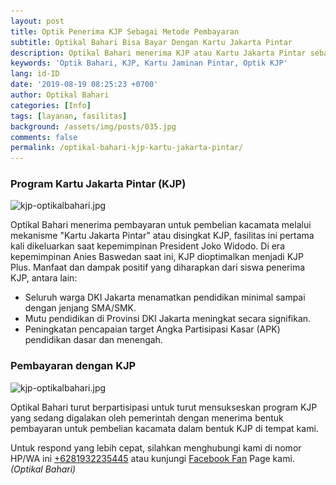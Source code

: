 ```yaml
---
layout: post
title: Optik Penerima KJP Sebagai Metode Pembayaran
subtitle: Optikal Bahari Bisa Bayar Dengan Kartu Jakarta Pintar
description: Optikal Bahari menerima KJP atau Kartu Jakarta Pintar sebagai media pembayaran untuk pembelian kacamata di optik kami.
keywords: 'Optik Bahari, KJP, Kartu Jaminan Pintar, Optik KJP'
lang: id-ID
date: '2019-08-19 08:25:23 +0700'
author: Optikal Bahari
categories: [Info]
tags: [layanan, fasilitas]
background: /assets/img/posts/035.jpg
comments: false
permalink: /optikal-bahari-kjp-kartu-jakarta-pintar/
---
```


<h3>Program Kartu Jakarta Pintar (KJP)</h3>

<p class="aligncenter">
    <img data-src="/assets/img/posts/optikal-bahari-kjp/kjp-optikalbahari-01.jpg" src="/assets/img/posts/optikal-bahari-kjp/kjp-optikalbahari-01.jpg" class="rounded mx-auto d-block rounded-lg img-fluid shadow"  alt="kjp-optikalbahari.jpg">
</p>

<p>Optikal Bahari menerima pembayaran untuk pembelian kacamata melalui mekanisme "Kartu Jakarta Pintar" atau disingkat KJP, fasilitas ini pertama kali dikeluarkan saat kepemimpinan President Joko Widodo. Di era kepemimpinan Anies Baswedan saat ini, KJP dioptimalkan menjadi KJP Plus. Manfaat dan dampak positif yang diharapkan dari siswa penerima KJP, antara lain:
</p>

<ul>
    <li>Seluruh warga DKI Jakarta menamatkan pendidikan minimal sampai dengan jenjang SMA/SMK.</li>
    <li>Mutu pendidikan di Provinsi DKI Jakarta meningkat secara signifikan.</li>
    <li>Peningkatan pencapaian target Angka Partisipasi Kasar (APK) pendidikan dasar dan menengah.</li>
</ul>

<h3>Pembayaran dengan KJP</h3>

<p class="aligncenter">
    <img data-src="/assets/img/posts/optikal-bahari-kjp/kjp-optikalbahari-02.jpg" src="/assets/img/posts/optikal-bahari-kjp/kjp-optikalbahari-02.jpg" class="rounded mx-auto d-block rounded-lg img-fluid shadow" alt="kjp-optikalbahari.jpg">
</p>

<p>Optikal Bahari turut berpartisipasi untuk turut mensukseskan program KJP yang sedang digalakan oleh pemerintah dengan menerima bentuk pembayaran untuk pembelian kacamata dalam bentuk KJP di tempat kami.</p>

<p>Untuk respond yang lebih cepat, silahkan menghubungi kami di nomor HP/WA ini <a href="https://api.whatsapp.com/send?phone=6281932235445&text=Hallo%2C+saya+butuh+informasi+lebih+lanjut+mengenai+Optikal+Bahari" id="WhatsAppClick" class="WhatsAppCall" title="Call WhatsApp">+6281932235445</a>    atau kunjungi <a href="https://www.facebook.com/optikalbahari" id="FBClick" title="Facebook Page Optikal Bahari" class="FacebookPage">Facebook Fan</a> Page kami. <em>(Optikal Bahari)</em></p>
